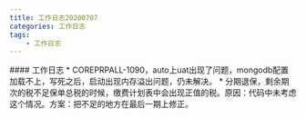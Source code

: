 ```yaml
---
title: 工作日志20200707
categories: 工作日志
tags: 
	- 工作日志
---
```

 <meta name="referrer" content="no-referrer" />
#### 工作日志
* COREPRPALL-1090，auto上uat出现了问题，mongodb配置加载不上，写死之后，启动出现内存溢出问题，仍未解决。
* 分期退保，剩余期次的税不足保单总税的时候，缴费计划表中会出现正值的税。原因：代码中未考虑这个情况。方案：把不足的地方在最后一期上修正。
